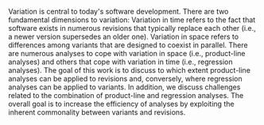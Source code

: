 Variation is central to today's software development. There are two fundamental dimensions to variation: Variation in time refers to the fact that software exists in numerous revisions that typically replace each other (i.e., a newer version supersedes an older one). Variation in space refers to differences among variants that are designed to coexist in parallel. There are numerous analyses to cope with variation in space (i.e., product-line analyses) and others that cope with variation in time (i.e., regression analyses). The goal of this work is to discuss to which extent product-line analyses can be applied to revisions and, conversely, where regression analyses can be applied to variants. In addition, we discuss challenges related to the combination of product-line and regression analyses. The overall goal is to increase the efficiency of analyses by exploiting the inherent commonality between variants and revisions.
